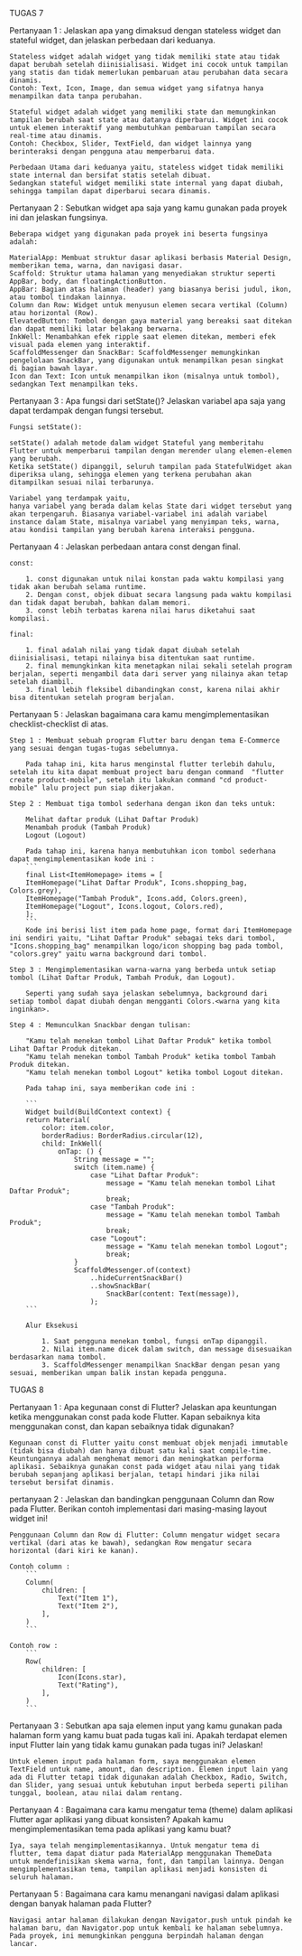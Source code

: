 TUGAS 7

Pertanyaan 1 : Jelaskan apa yang dimaksud dengan stateless widget dan stateful widget, dan jelaskan perbedaan dari keduanya.

    Stateless widget adalah widget yang tidak memiliki state atau tidak dapat berubah setelah diinisialisasi. Widget ini cocok untuk tampilan yang statis dan tidak memerlukan pembaruan atau perubahan data secara dinamis.
    Contoh: Text, Icon, Image, dan semua widget yang sifatnya hanya menampilkan data tanpa perubahan.

    Stateful widget adalah widget yang memiliki state dan memungkinkan tampilan berubah saat state atau datanya diperbarui. Widget ini cocok untuk elemen interaktif yang membutuhkan pembaruan tampilan secara real-time atau dinamis.
    Contoh: Checkbox, Slider, TextField, dan widget lainnya yang berinteraksi dengan pengguna atau memperbarui data.

    Perbedaan Utama dari keduanya yaitu, stateless widget tidak memiliki state internal dan bersifat statis setelah dibuat. 
    Sedangkan stateful widget memiliki state internal yang dapat diubah, sehingga tampilan dapat diperbarui secara dinamis.


Pertanyaan 2 : Sebutkan widget apa saja yang kamu gunakan pada proyek ini dan jelaskan fungsinya.

    Beberapa widget yang digunakan pada proyek ini beserta fungsinya adalah:

    MaterialApp: Membuat struktur dasar aplikasi berbasis Material Design, memberikan tema, warna, dan navigasi dasar.
    Scaffold: Struktur utama halaman yang menyediakan struktur seperti AppBar, body, dan floatingActionButton.
    AppBar: Bagian atas halaman (header) yang biasanya berisi judul, ikon, atau tombol tindakan lainnya.
    Column dan Row: Widget untuk menyusun elemen secara vertikal (Column) atau horizontal (Row).
    ElevatedButton: Tombol dengan gaya material yang bereaksi saat ditekan dan dapat memiliki latar belakang berwarna.
    InkWell: Menambahkan efek ripple saat elemen ditekan, memberi efek visual pada elemen yang interaktif.
    ScaffoldMessenger dan SnackBar: ScaffoldMessenger memungkinkan pengelolaan SnackBar, yang digunakan untuk menampilkan pesan singkat di bagian bawah layar.
    Icon dan Text: Icon untuk menampilkan ikon (misalnya untuk tombol), sedangkan Text menampilkan teks.

Pertanyaan 3 : Apa fungsi dari setState()? Jelaskan variabel apa saja yang dapat terdampak dengan fungsi tersebut.

    Fungsi setState():

    setState() adalah metode dalam widget Stateful yang memberitahu Flutter untuk memperbarui tampilan dengan merender ulang elemen-elemen yang berubah.
    Ketika setState() dipanggil, seluruh tampilan pada StatefulWidget akan diperiksa ulang, sehingga elemen yang terkena perubahan akan ditampilkan sesuai nilai terbarunya.

    Variabel yang terdampak yaitu,
    hanya variabel yang berada dalam kelas State dari widget tersebut yang akan terpengaruh. Biasanya variabel-variabel ini adalah variabel instance dalam State, misalnya variabel yang menyimpan teks, warna, atau kondisi tampilan yang berubah karena interaksi pengguna.

Pertanyaan 4 : Jelaskan perbedaan antara const dengan final.

    const:

        1. const digunakan untuk nilai konstan pada waktu kompilasi yang tidak akan berubah selama runtime.
        2. Dengan const, objek dibuat secara langsung pada waktu kompilasi dan tidak dapat berubah, bahkan dalam memori.
        3. const lebih terbatas karena nilai harus diketahui saat kompilasi.

    final:

        1. final adalah nilai yang tidak dapat diubah setelah diinisialisasi, tetapi nilainya bisa ditentukan saat runtime.
        2. final memungkinkan kita menetapkan nilai sekali setelah program berjalan, seperti mengambil data dari server yang nilainya akan tetap setelah diambil.
        3. final lebih fleksibel dibandingkan const, karena nilai akhir bisa ditentukan setelah program berjalan.

Pertanyaan 5 : Jelaskan bagaimana cara kamu mengimplementasikan checklist-checklist di atas.

    Step 1 : Membuat sebuah program Flutter baru dengan tema E-Commerce yang sesuai dengan tugas-tugas sebelumnya.

        Pada tahap ini, kita harus menginstal flutter terlebih dahulu, setelah itu kita dapat membuat project baru dengan command  "flutter create product-mobile", setelah itu lakukan command "cd product-mobile" lalu project pun siap dikerjakan.

    Step 2 : Membuat tiga tombol sederhana dengan ikon dan teks untuk:

        Melihat daftar produk (Lihat Daftar Produk)
        Menambah produk (Tambah Produk)
        Logout (Logout)

        Pada tahap ini, karena hanya membutuhkan icon tombol sederhana dapat mengimplementasikan kode ini :
        ```
        final List<ItemHomepage> items = [
        ItemHomepage("Lihat Daftar Produk", Icons.shopping_bag, Colors.grey),
        ItemHomepage("Tambah Produk", Icons.add, Colors.green),
        ItemHomepage("Logout", Icons.logout, Colors.red),
        ];
        ```
        Kode ini berisi list item pada home page, format dari ItemHomepage ini sendiri yaitu, "Lihat Daftar Produk" sebagai teks dari tombol, "Icons.shopping_bag" menampilkan logo/icon shopping bag pada tombol, "colors.grey" yaitu warna background dari tombol.

    Step 3 : Mengimplementasikan warna-warna yang berbeda untuk setiap tombol (Lihat Daftar Produk, Tambah Produk, dan Logout).
        
        Seperti yang sudah saya jelaskan sebelumnya, background dari setiap tombol dapat diubah dengan mengganti Colors.<warna yang kita inginkan>.

    Step 4 : Memunculkan Snackbar dengan tulisan:

        "Kamu telah menekan tombol Lihat Daftar Produk" ketika tombol Lihat Daftar Produk ditekan.
        "Kamu telah menekan tombol Tambah Produk" ketika tombol Tambah Produk ditekan.
        "Kamu telah menekan tombol Logout" ketika tombol Logout ditekan.

        Pada tahap ini, saya memberikan code ini :

        ```
        Widget build(BuildContext context) {
        return Material(
            color: item.color,
            borderRadius: BorderRadius.circular(12),
            child: InkWell(
                onTap: () {
                    String message = "";
                    switch (item.name) {
                        case "Lihat Daftar Produk":
                            message = "Kamu telah menekan tombol Lihat Daftar Produk";
                            break;
                        case "Tambah Produk":
                            message = "Kamu telah menekan tombol Tambah Produk";
                            break;
                        case "Logout":
                            message = "Kamu telah menekan tombol Logout";
                            break;
                    }
                    ScaffoldMessenger.of(context)
                        ..hideCurrentSnackBar()
                        ..showSnackBar(
                            SnackBar(content: Text(message)),
                        );
        ```

        Alur Eksekusi
        
            1. Saat pengguna menekan tombol, fungsi onTap dipanggil.
            2. Nilai item.name dicek dalam switch, dan message disesuaikan berdasarkan nama tombol.
            3. ScaffoldMessenger menampilkan SnackBar dengan pesan yang sesuai, memberikan umpan balik instan kepada pengguna.


TUGAS 8 


Pertanyaan 1 : Apa kegunaan const di Flutter? Jelaskan apa keuntungan ketika menggunakan const pada kode Flutter. Kapan sebaiknya kita menggunakan const, dan kapan sebaiknya tidak digunakan?

    Kegunaan const di Flutter yaitu const membuat objek menjadi immutable (tidak bisa diubah) dan hanya dibuat satu kali saat compile-time. Keuntungannya adalah menghemat memori dan meningkatkan performa aplikasi. Sebaiknya gunakan const pada widget atau nilai yang tidak berubah sepanjang aplikasi berjalan, tetapi hindari jika nilai tersebut bersifat dinamis.


pertanyaan 2 : Jelaskan dan bandingkan penggunaan Column dan Row pada Flutter. Berikan contoh implementasi dari masing-masing layout widget ini!

    Penggunaan Column dan Row di Flutter: Column mengatur widget secara vertikal (dari atas ke bawah), sedangkan Row mengatur secara horizontal (dari kiri ke kanan).

    Contoh column :
        ```
        Column(
            children: [
                Text("Item 1"),
                Text("Item 2"),
            ],
        )
        ```

    Contoh row : 
        ```
        Row(
            children: [
                Icon(Icons.star),
                Text("Rating"),
            ],
        )
        ```

Pertanyaan 3 : Sebutkan apa saja elemen input yang kamu gunakan pada halaman form yang kamu buat pada tugas kali ini. Apakah terdapat elemen input Flutter lain yang tidak kamu gunakan pada tugas ini? Jelaskan!

    Untuk elemen input pada halaman form, saya menggunakan elemen TextField untuk name, amount, dan description. Elemen input lain yang ada di Flutter tetapi tidak digunakan adalah Checkbox, Radio, Switch, dan Slider, yang sesuai untuk kebutuhan input berbeda seperti pilihan tunggal, boolean, atau nilai dalam rentang.

Pertanyaan 4 : Bagaimana cara kamu mengatur tema (theme) dalam aplikasi Flutter agar aplikasi yang dibuat konsisten? Apakah kamu mengimplementasikan tema pada aplikasi yang kamu buat?

    Iya, saya telah mengimplementasikannya. Untuk mengatur tema di flutter, tema dapat diatur pada MaterialApp menggunakan ThemeData untuk mendefinisikan skema warna, font, dan tampilan lainnya. Dengan mengimplementasikan tema, tampilan aplikasi menjadi konsisten di seluruh halaman.

Pertanyaan 5 : Bagaimana cara kamu menangani navigasi dalam aplikasi dengan banyak halaman pada Flutter?

    Navigasi antar halaman dilakukan dengan Navigator.push untuk pindah ke halaman baru, dan Navigator.pop untuk kembali ke halaman sebelumnya. Pada proyek, ini memungkinkan pengguna berpindah halaman dengan lancar.
        
